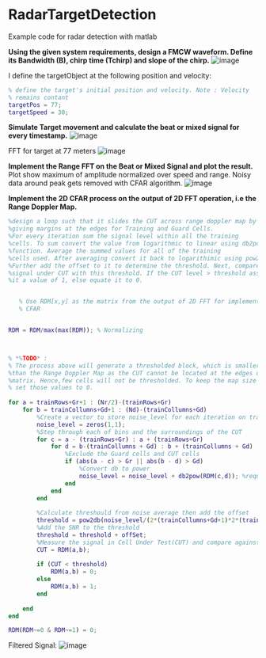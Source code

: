 # RadarTargetDetection
Example code for radar detection with matlab

<b>Using the given system requirements, design
a FMCW waveform. Define its Bandwidth (B), chirp time (Tchirp) and slope of the chirp.</b>
![image](https://user-images.githubusercontent.com/42981587/136083523-32aa7553-848c-4c45-95ee-adc8b489f4f6.png)

I define the targetObject at the following position and velocity:
```matlab
% define the target's initial position and velocity. Note : Velocity
% remains contant
targetPos = 77;
targetSpeed = 30;
```



<b>Simulate Target movement and calculate the beat or mixed signal for every timestamp.</b>
![image](https://user-images.githubusercontent.com/42981587/136083774-7c5281d0-1da9-4613-ae73-b91904e23b51.png)

FFT for target at 77 meters
![image](https://user-images.githubusercontent.com/42981587/136084048-9de3cdd0-bd14-451a-a72c-4bd57b173ea1.png)

<b>Implement the Range FFT on the Beat or Mixed Signal and plot the result.</b>
Plot show maximum of amplitude normalized over speed and range. Noisy data around peak gets removed with CFAR algorithm. 
![image](https://user-images.githubusercontent.com/42981587/136084500-30bb69fa-3c0b-48a0-adc8-63345d600ee3.png)



<b>Implement the 2D CFAR process on the output of 2D FFT operation, i.e the Range Doppler Map.</b>
```matlab
%design a loop such that it slides the CUT across range doppler map by
%giving margins at the edges for Training and Guard Cells.
%For every iteration sum the signal level within all the training
%cells. To sum convert the value from logarithmic to linear using db2pow
%function. Average the summed values for all of the training
%cells used. After averaging convert it back to logarithimic using pow2db.
%Further add the offset to it to determine the threshold. Next, compare the
%signal under CUT with this threshold. If the CUT level > threshold assign
%it a value of 1, else equate it to 0.


   % Use RDM[x,y] as the matrix from the output of 2D FFT for implementing
   % CFAR


RDM = RDM/max(max(RDM)); % Normalizing



% *%TODO* :
% The process above will generate a thresholded block, which is smaller 
%than the Range Doppler Map as the CUT cannot be located at the edges of
%matrix. Hence,few cells will not be thresholded. To keep the map size same
% set those values to 0. 
 
for a = trainRows+Gr+1 : (Nr/2)-(trainRows+Gr)
    for b = trainCollumns+Gd+1 : (Nd)-(trainCollumns+Gd)
        %Create a vector to store noise_level for each iteration on training cells
        noise_level = zeros(1,1);
        %Step through each of bins and the surroundings of the CUT
        for c = a - (trainRows+Gr) : a + (trainRows+Gr)
            for d = b-(trainCollumns + Gd) : b + (trainCollumns + Gd)
                %Exclude the Guard cells and CUT cells
                if (abs(a - c) > Gr || abs(b - d) > Gd)
                    %Convert db to power
                    noise_level = noise_level + db2pow(RDM(c,d)); %requires SignalToolbox
                end
            end
        end
        
        %Calculate threshould from noise average then add the offset
        threshold = pow2db(noise_level/(2*(trainCollumns+Gd+1)*2*(trainRows+Gr+1)-(Gr*Gd)-1));
        %Add the SNR to the threshold
        threshold = threshold + offSet;
        %Measure the signal in Cell Under Test(CUT) and compare against
        CUT = RDM(a,b);
        
        if (CUT < threshold)
            RDM(a,b) = 0;
        else
            RDM(a,b) = 1;
        end
        
    end
end

RDM(RDM~=0 & RDM~=1) = 0;
```
Filtered Signal:
![image](https://user-images.githubusercontent.com/42981587/136084760-958aa9f7-48e1-4091-80f8-2e7fa1417564.png)


